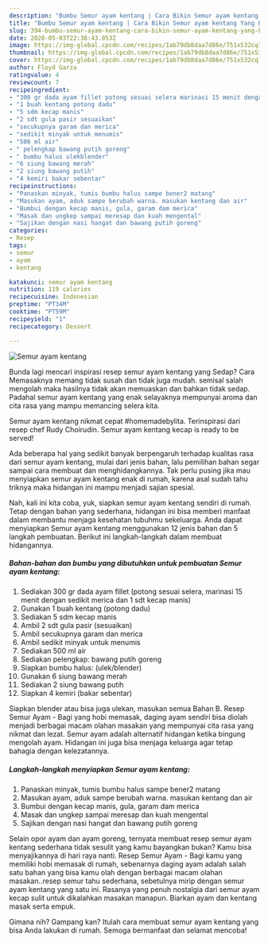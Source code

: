 ```yaml
---
description: "Bumbu Semur ayam kentang | Cara Bikin Semur ayam kentang Yang Bikin Ngiler"
title: "Bumbu Semur ayam kentang | Cara Bikin Semur ayam kentang Yang Bikin Ngiler"
slug: 394-bumbu-semur-ayam-kentang-cara-bikin-semur-ayam-kentang-yang-bikin-ngiler
date: 2020-05-03T22:38:43.053Z
image: https://img-global.cpcdn.com/recipes/1ab79db8daa7d86e/751x532cq70/semur-ayam-kentang-foto-resep-utama.jpg
thumbnail: https://img-global.cpcdn.com/recipes/1ab79db8daa7d86e/751x532cq70/semur-ayam-kentang-foto-resep-utama.jpg
cover: https://img-global.cpcdn.com/recipes/1ab79db8daa7d86e/751x532cq70/semur-ayam-kentang-foto-resep-utama.jpg
author: Floyd Garza
ratingvalue: 4
reviewcount: 7
recipeingredient:
- "300 gr dada ayam fillet potong sesuai selera marinasi 15 menit dengan sedikit merica dan 1 sdt kecap manis"
- "1 buah kentang potong dadu"
- "5 sdm kecap manis"
- "2 sdt gula pasir sesuaikan"
- "secukupnya garam dan merica"
- "sedikit minyak untuk menumis"
- "500 ml air"
- " pelengkap bawang putih goreng"
- " bumbu halus ulekblender"
- "6 siung bawang merah"
- "2 siung bawang putih"
- "4 kemiri bakar sebentar"
recipeinstructions:
- "Panaskan minyak, tumis bumbu halus sampe bener2 matang"
- "Masukan ayam, aduk sampe berubah warna. masukan kentang dan air"
- "Bumbui dengan kecap manis, gula, garam dam merica"
- "Masak dan ungkep sampai meresap dan kuah mengental"
- "Sajikan dengan nasi hangat dan bawang putih goreng"
categories:
- Resep
tags:
- semur
- ayam
- kentang

katakunci: semur ayam kentang 
nutrition: 119 calories
recipecuisine: Indonesian
preptime: "PT34M"
cooktime: "PT59M"
recipeyield: "1"
recipecategory: Dessert

---
```



![Semur ayam kentang](https://img-global.cpcdn.com/recipes/1ab79db8daa7d86e/751x532cq70/semur-ayam-kentang-foto-resep-utama.jpg)

Bunda lagi mencari inspirasi resep semur ayam kentang yang Sedap? Cara Memasaknya memang tidak susah dan tidak juga mudah. semisal salah mengolah maka hasilnya tidak akan memuaskan dan bahkan tidak sedap. Padahal semur ayam kentang yang enak selayaknya mempunyai aroma dan cita rasa yang mampu memancing selera kita.

Semur ayam kentang nikmat cepat #homemadebylita. Terinspirasi dari resep chef Rudy Choirudin. Semur ayam kentang kecap is ready to be served!

Ada beberapa hal yang sedikit banyak berpengaruh terhadap kualitas rasa dari semur ayam kentang, mulai dari jenis bahan, lalu pemilihan bahan segar sampai cara membuat dan menghidangkannya. Tak perlu pusing jika mau menyiapkan semur ayam kentang enak di rumah, karena asal sudah tahu triknya maka hidangan ini mampu menjadi sajian spesial.


Nah, kali ini kita coba, yuk, siapkan semur ayam kentang sendiri di rumah. Tetap dengan bahan yang sederhana, hidangan ini bisa memberi manfaat dalam membantu menjaga kesehatan tubuhmu sekeluarga. Anda dapat menyiapkan Semur ayam kentang menggunakan 12 jenis bahan dan 5 langkah pembuatan. Berikut ini langkah-langkah dalam membuat hidangannya.

<!--inarticleads1-->

##### Bahan-bahan dan bumbu yang dibutuhkan untuk pembuatan Semur ayam kentang:

1. Sediakan 300 gr dada ayam fillet (potong sesuai selera, marinasi 15 menit dengan sedikit merica dan 1 sdt kecap manis)
1. Gunakan 1 buah kentang (potong dadu)
1. Sediakan 5 sdm kecap manis
1. Ambil 2 sdt gula pasir (sesuaikan)
1. Ambil secukupnya garam dan merica
1. Ambil sedikit minyak untuk menumis
1. Sediakan 500 ml air
1. Sediakan  pelengkap: bawang putih goreng
1. Siapkan  bumbu halus: (ulek/blender)
1. Gunakan 6 siung bawang merah
1. Sediakan 2 siung bawang putih
1. Siapkan 4 kemiri (bakar sebentar)


Siapkan blender atau bisa juga ulekan, masukan semua Bahan B. Resep Semur Ayam - Bagi yang hobi memasak, daging ayam sendiri bisa diolah menjadi berbagai macam olahan masakan yang mempunyai cita rasa yang nikmat dan lezat. Semur ayam adalah alternatif hidangan ketika bingung mengolah ayam. Hidangan ini juga bisa menjaga keluarga agar tetap bahagia dengan kelezatannya. 

<!--inarticleads2-->

##### Langkah-langkah menyiapkan Semur ayam kentang:

1. Panaskan minyak, tumis bumbu halus sampe bener2 matang
1. Masukan ayam, aduk sampe berubah warna. masukan kentang dan air
1. Bumbui dengan kecap manis, gula, garam dam merica
1. Masak dan ungkep sampai meresap dan kuah mengental
1. Sajikan dengan nasi hangat dan bawang putih goreng


Selain opor ayam dan ayam goreng, ternyata membuat resep semur ayam kentang sederhana tidak sesulit yang kamu bayangkan bukan? Kamu bisa menyajikannya di hari raya nanti. Resep Semur Ayam - Bagi kamu yang memiliki hobi memasak di rumah, sebenarnya daging ayam adalah salah satu bahan yang bisa kamu olah dengan berbagai macam olahan masakan..resep semur tahu sederhana, sebetulnya mirip dengan semur ayam kentang yang satu ini. Rasanya yang penuh nostalgia dari semur ayam kecap sulit untuk dikalahkan masakan manapun. Biarkan ayam dan kentang masak serta empuk. 

Gimana nih? Gampang kan? Itulah cara membuat semur ayam kentang yang bisa Anda lakukan di rumah. Semoga bermanfaat dan selamat mencoba!
